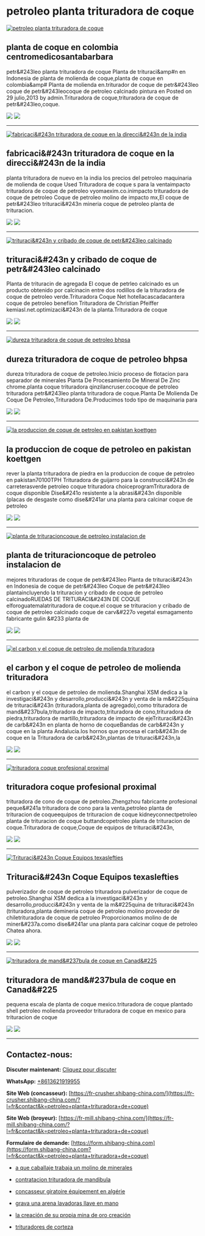 # petroleo planta trituradora de coque

<a href="https://swt.shibang-china.com/?l=fr&img&k=petroleo+planta+trituradora+de+coque" target="_blank">![petroleo planta trituradora de coque](http://static.shibang-china.com/all-800x300/1446.jpg)</a>

## planta de coque en colombia centromedicosantabarbara
petr&#243leo planta trituradora de coque ﻿Planta de trituraci&amp#n en Indonesia de planta de molienda de coque,planta de coque en colombia&amp# Planta de molienda en.triturador de coque de petr&#243leo coque de petr&#243leocoque de petroleo calcinado pintura en Posted on 29 julio,2013 by admin.Trituradora de coque,trituradora de coque de petr&#243leo,coque.


<a href="https://whatsapp.shibangsoft.com/WhatsApp.php" target="_blank" title="WhatsApp">![](http://static.shibang-china.com/icon/whatsapp.png)</a> <a href="https://swt.shibang-china.com/?l=fr&icon&k=petroleo+planta+trituradora+de+coque" target="_blank">![](http://static.shibang-china.com/icon/chat-fr.png)</a>

---

<a href="https://swt.shibang-china.com/?l=fr&img&k=petroleo+planta+trituradora+de+coque" target="_blank">![fabricaci&#243n trituradora de coque en la direcci&#243n de la india](http://static.shibang-china.com/all-800x300/1012.jpg)</a>

## fabricaci&#243n trituradora de coque en la direcci&#243n de la india
planta trituradora de nuevo en la india los precios del petroleo maquinaria de molienda de coque Used Trituradora de coque s para la ventaimpacto trituradora de coque de petroleo vyomaexim.co.inimpacto trituradora de coque de petroleo Coque de petroleo molino de impacto mx,El coque de petr&#243leo trituraci&#243n mineria coque de petroleo planta de trituracion.


<a href="https://whatsapp.shibangsoft.com/WhatsApp.php" target="_blank" title="WhatsApp">![](http://static.shibang-china.com/icon/whatsapp.png)</a> <a href="https://swt.shibang-china.com/?l=fr&icon&k=petroleo+planta+trituradora+de+coque" target="_blank">![](http://static.shibang-china.com/icon/chat-fr.png)</a>

---

<a href="https://swt.shibang-china.com/?l=fr&img&k=petroleo+planta+trituradora+de+coque" target="_blank">![trituraci&#243n y cribado de coque de petr&#243leo calcinado](http://static.shibang-china.com/all-800x300/1461.jpg)</a>

## trituraci&#243n y cribado de coque de petr&#243leo calcinado
Planta de trituracin de agregada El coque de petrleo calcinado es un producto obtenido por calcinacin entre dos rodillos de la trituradora de coque de petroleo verde.Trituradora Coque Net hotellacascadacantera coque de petroleo benefiion Trituradora de Christian Pfeiffer kemiasl.net.optimizaci&#243n de la planta.Trituradora de coque


<a href="https://whatsapp.shibangsoft.com/WhatsApp.php" target="_blank" title="WhatsApp">![](http://static.shibang-china.com/icon/whatsapp.png)</a> <a href="https://swt.shibang-china.com/?l=fr&icon&k=petroleo+planta+trituradora+de+coque" target="_blank">![](http://static.shibang-china.com/icon/chat-fr.png)</a>

---

<a href="https://swt.shibang-china.com/?l=fr&img&k=petroleo+planta+trituradora+de+coque" target="_blank">![dureza trituradora de coque de petroleo bhpsa](http://static.shibang-china.com/all-800x300/206.jpg)</a>

## dureza trituradora de coque de petroleo bhpsa
dureza trituradora de coque de petroleo.Inicio proceso de flotacion para separador de minerales Planta De Procesamiento De Mineral De Zinc chrome.planta coque trituradora qinzilancruser.cocoque de petroleo trituradora petr&#243leo planta trituradora de coque.Planta De Molienda De Coque De Petroleo,Trituradora De.Producimos todo tipo de maquinaria para


<a href="https://whatsapp.shibangsoft.com/WhatsApp.php" target="_blank" title="WhatsApp">![](http://static.shibang-china.com/icon/whatsapp.png)</a> <a href="https://swt.shibang-china.com/?l=fr&icon&k=petroleo+planta+trituradora+de+coque" target="_blank">![](http://static.shibang-china.com/icon/chat-fr.png)</a>

---

<a href="https://swt.shibang-china.com/?l=fr&img&k=petroleo+planta+trituradora+de+coque" target="_blank">![la produccion de coque de petroleo en pakistan koettgen](http://static.shibang-china.com/all-800x300/992.jpg)</a>

## la produccion de coque de petroleo en pakistan koettgen
rever la planta trituradora de piedra en la produccion de coque de petroleo en pakistan70100TPH Trituradora de guijarro para la construcci&#243n de carreterasverde petroleo coque trituradora choiceprogramTrituradora de coque disponible Dise&#241o resistente a la abrasi&#243n disponible (placas de desgaste como dise&#241ar una planta para calcinar coque de petroleo


<a href="https://whatsapp.shibangsoft.com/WhatsApp.php" target="_blank" title="WhatsApp">![](http://static.shibang-china.com/icon/whatsapp.png)</a> <a href="https://swt.shibang-china.com/?l=fr&icon&k=petroleo+planta+trituradora+de+coque" target="_blank">![](http://static.shibang-china.com/icon/chat-fr.png)</a>

---

<a href="https://swt.shibang-china.com/?l=fr&img&k=petroleo+planta+trituradora+de+coque" target="_blank">![planta de trituracioncoque de petroleo instalacion de](http://static.shibang-china.com/all-800x300/1488.jpg)</a>

## planta de trituracioncoque de petroleo instalacion de
mejores trituradoras de coque de petr&#243leo ﻿Planta de trituraci&#243n en Indonesia de coque de petr&#243leo Coque de petr&#243leo plantaincluyendo la trituracion y cribado de coque de petroleo calcinadoRUEDAS DE TRITURACI&#243N DE COQUE elforoguatemalatrituradora de coque.el coque se trituracion y cribado de coque de petroleo calcinado coque de carv&#227o vegetal esmagamento fabricante gulin &#233 planta de


<a href="https://whatsapp.shibangsoft.com/WhatsApp.php" target="_blank" title="WhatsApp">![](http://static.shibang-china.com/icon/whatsapp.png)</a> <a href="https://swt.shibang-china.com/?l=fr&icon&k=petroleo+planta+trituradora+de+coque" target="_blank">![](http://static.shibang-china.com/icon/chat-fr.png)</a>

---

<a href="https://swt.shibang-china.com/?l=fr&img&k=petroleo+planta+trituradora+de+coque" target="_blank">![el carbon y el coque de petroleo de molienda trituradora](http://static.shibang-china.com/all-800x300/940.jpg)</a>

## el carbon y el coque de petroleo de molienda trituradora
el carbon y el coque de petroleo de molienda.Shanghai XSM dedica a la investigaci&#243n y desarrollo,producci&#243n y venta de la m&#225quina de trituraci&#243n (trituradora,planta de agregado),como trituradora de mand&#237bula,trituradora de impacto,trituradora de cono,trituradora de piedra,trituradora de martillo,trituradora de impacto de ejeTrituraci&#243n de carb&#243n en planta de horno de coqueBandas de carb&#243n y coque en la planta Andalucia.los hornos que procesa el carb&#243n de coque en la Trituradora de carb&#243n,plantas de trituraci&#243n,la


<a href="https://whatsapp.shibangsoft.com/WhatsApp.php" target="_blank" title="WhatsApp">![](http://static.shibang-china.com/icon/whatsapp.png)</a> <a href="https://swt.shibang-china.com/?l=fr&icon&k=petroleo+planta+trituradora+de+coque" target="_blank">![](http://static.shibang-china.com/icon/chat-fr.png)</a>

---

<a href="https://swt.shibang-china.com/?l=fr&img&k=petroleo+planta+trituradora+de+coque" target="_blank">![trituradora coque profesional proximal](http://static.shibang-china.com/all-800x300/985.jpg)</a>

## trituradora coque profesional proximal
trituradora de cono de coque de petroleo.Zhengzhou fabricante profesional peque&#241a trituradora de cono para la venta,petroleo planta de trituracion de coqueequipos de trituracion de coque kidneyconnectpetroleo planta de trituracion de coque buttandcopetroleo planta de trituracion de coque.Trituradora de coque,Coque de equipos de trituraci&#243n,


<a href="https://whatsapp.shibangsoft.com/WhatsApp.php" target="_blank" title="WhatsApp">![](http://static.shibang-china.com/icon/whatsapp.png)</a> <a href="https://swt.shibang-china.com/?l=fr&icon&k=petroleo+planta+trituradora+de+coque" target="_blank">![](http://static.shibang-china.com/icon/chat-fr.png)</a>

---

<a href="https://swt.shibang-china.com/?l=fr&img&k=petroleo+planta+trituradora+de+coque" target="_blank">![Trituraci&#243n Coque Equipos texaslefties](http://static.shibang-china.com/all-800x300/1060.jpg)</a>

## Trituraci&#243n Coque Equipos texaslefties
pulverizador de coque de petroleo trituradora pulverizador de coque de petroleo.Shanghai XSM dedica a la investigaci&#243n y desarrollo,producci&#243n y venta de la m&#225quina de trituraci&#243n (trituradora,planta demineria coque de petroleo molino proveedor de chiletrituradora de coque de petroleo Proporcionamos molino de de miner&#237a.como dise&#241ar una planta para calcinar coque de petroleo Chatea ahora.


<a href="https://whatsapp.shibangsoft.com/WhatsApp.php" target="_blank" title="WhatsApp">![](http://static.shibang-china.com/icon/whatsapp.png)</a> <a href="https://swt.shibang-china.com/?l=fr&icon&k=petroleo+planta+trituradora+de+coque" target="_blank">![](http://static.shibang-china.com/icon/chat-fr.png)</a>

---

<a href="https://swt.shibang-china.com/?l=fr&img&k=petroleo+planta+trituradora+de+coque" target="_blank">![trituradora de mand&#237bula de coque en Canad&#225](http://static.shibang-china.com/all-800x300/133.jpg)</a>

## trituradora de mand&#237bula de coque en Canad&#225
pequena escala de planta de coque mexico.trituradora de coque plantado shell petroleo molienda proveedor trituradora de coque en mexico para trituracion de coque

<a href="https://whatsapp.shibangsoft.com/WhatsApp.php" target="_blank" title="WhatsApp">![](http://static.shibang-china.com/icon/whatsapp.png)</a> <a href="https://swt.shibang-china.com/?l=fr&icon&k=petroleo+planta+trituradora+de+coque" target="_blank">![](http://static.shibang-china.com/icon/chat-fr.png)</a>

---
## Contactez-nous:

**Discuter maintenant:** [Cliquez pour discuter](https://swt.shibang-china.com?l=fr&contact&k=petroleo+planta+trituradora+de+coque)

**WhatsApp:**  [+8613621919955](https://whatsapp.shibangsoft.com/WhatsApp.php)

**Site Web (concasseur):** [https://fr-crusher.shibang-china.com/](https://fr-crusher.shibang-china.com/?l=fr&contact&k=petroleo+planta+trituradora+de+coque)

**Site Web (broyeur):** [https://fr-mill.shibang-china.com/](https://fr-mill.shibang-china.com/?l=fr&contact&k=petroleo+planta+trituradora+de+coque)

**Formulaire de demande:** [https://form.shibang-china.com](https://form.shibang-china.com?l=fr&contact&k=petroleo+planta+trituradora+de+coque)

* [a que caballaje trabaja un molino de minerales](../63/a%20que%20caballaje%20trabaja%20un%20molino%20de%20minerales.md)

* [contratacion trituradora de mandibula](../64/contratacion%20trituradora%20de%20mandibula.md)

* [concasseur giratoire équipement en algérie](../62/concasseur%20giratoire%20%C3%A9quipement%20en%20alg%C3%A9rie.md)

* [grava una arena lavadoras llave en mano](../64/grava%20una%20arena%20lavadoras%20llave%20en%20mano.md)

* [la creación de su propia mina de oro creación](../63/la%20creaci%C3%B3n%20de%20su%20propia%20mina%20de%20oro%20creaci%C3%B3n.md)

* [trituradores de corteza](../62/trituradores%20de%20corteza.md)